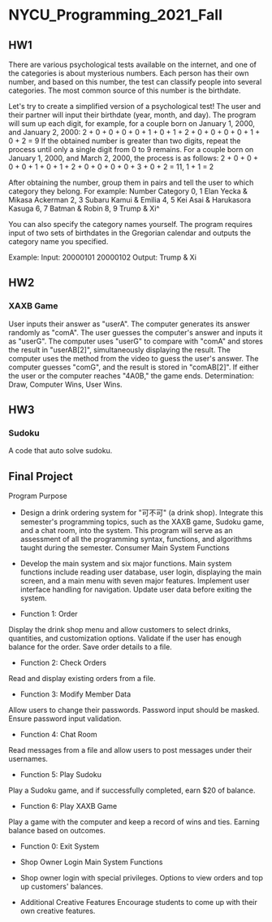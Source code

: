 # NYCU_Programming_2021_Fall

## HW1 
There are various psychological tests available on the internet, and one of the categories is about mysterious numbers. Each person has their own number, and based on this number, the test can classify people into several categories. The most common source of this number is the birthdate.

Let's try to create a simplified version of a psychological test! The user and their partner will input their birthdate (year, month, and day). The program will sum up each digit, for example, for a couple born on January 1, 2000, and January 2, 2000:
2 + 0 + 0 + 0 + 0 + 1 + 0 + 1 + 2 + 0 + 0 + 0 + 0 + 1 + 0 + 2 = 9
If the obtained number is greater than two digits, repeat the process until only a single digit from 0 to 9 remains. For a couple born on January 1, 2000, and March 2, 2000, the process is as follows:
2 + 0 + 0 + 0 + 0 + 1 + 0 + 1 + 2 + 0 + 0 + 0 + 0 + 3 + 0 + 2 = 11, 1 + 1 = 2

After obtaining the number, group them in pairs and tell the user to which category they belong. For example:
Number Category
0, 1 Elan Yecka & Mikasa Ackerman
2, 3 Subaru Kamui & Emilia
4, 5 Kei Asai & Harukasora Kasuga
6, 7 Batman & Robin
8, 9 Trump & Xi^

You can also specify the category names yourself. The program requires input of two sets of birthdates in the Gregorian calendar and outputs the category name you specified.

Example:
Input:
20000101 20000102
Output:
Trump & Xi

## HW2
### XAXB Game
User inputs their answer as "userA".
The computer generates its answer randomly as "comA".
The user guesses the computer's answer and inputs it as "userG". The computer uses "userG" to compare with "comA" and stores the result in "userAB[2]", simultaneously displaying the result.
The computer uses the method from the video to guess the user's answer. The computer guesses "comG", and the result is stored in "comAB[2]".
If either the user or the computer reaches "4A0B," the game ends.
Determination: Draw, Computer Wins, User Wins.

## HW3
### Sudoku
A code that auto solve sudoku.

## Final Project
Program Purpose

+ Design a drink ordering system for "可不可" (a drink shop).
Integrate this semester's programming topics, such as the XAXB game, Sudoku game, and a chat room, into the system.
This program will serve as an assessment of all the programming syntax, functions, and algorithms taught during the semester.
Consumer Main System Functions

+ Develop the main system and six major functions.
Main system functions include reading user database, user login, displaying the main screen, and a main menu with seven major features.
Implement user interface handling for navigation.
Update user data before exiting the system.
+ Function 1: Order

Display the drink shop menu and allow customers to select drinks, quantities, and customization options.
Validate if the user has enough balance for the order.
Save order details to a file.
+ Function 2: Check Orders

Read and display existing orders from a file.
+ Function 3: Modify Member Data

Allow users to change their passwords.
Password input should be masked.
Ensure password input validation.

+ Function 4: Chat Room

Read messages from a file and allow users to post messages under their usernames.
+ Function 5: Play Sudoku

Play a Sudoku game, and if successfully completed, earn $20 of balance.
+ Function 6: Play XAXB Game

Play a game with the computer and keep a record of wins and ties. Earning balance based on outcomes.
+ Function 0: Exit System

+ Shop Owner Login Main System Functions

+ Shop owner login with special privileges.
Options to view orders and top up customers' balances.

+ Additional Creative Features
Encourage students to come up with their own creative features.
